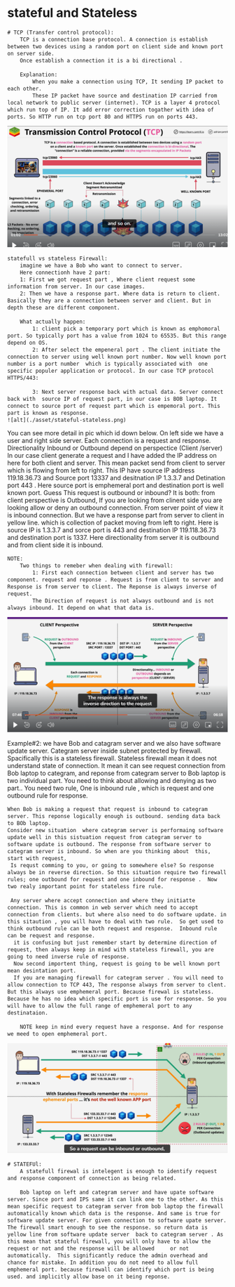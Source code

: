 # stateful and Stateless
    # TCP (Transfer control protocol):
        TCP is a connection base protocol. A connection is establish between two devices using a random port on client side and known port on server side.
        Once establish a connection it is a bi directional . 

        Explanation:
            When you make a connection using TCP, It sending IP packet to each other. 
            These IP packet have source and destination IP carried from local network to public server (internet). TCP is a layer 4 protocol which run top of IP. It add error correction togather with idea of ports. So HTTP run on tcp port 80 and HTTPS run on ports 443. 
![alt](./asset/tcp.png)


    statefull vs stateless Firewall:
        imagine we have a Bob who want to connect to server.
        Here connectionh have 2 part:
        1: First we got request part , Where client request some information from server. In our case images.
        2: Then we have a response part. Where data is return to client.  Basically they are a connection between server and client. But in depth these are different component.

        What actually happen:
            1: client pick a temporary port which is known as emphomoral port. So typically port has a value from 1024 to 65535. But this range depend on OS. 
            2: After select the empeneral port . The client initiate the connection to server using well known port number. Now well known port number is a port number  which is typically associated with  one specific populer application or protocol. In our case TCP protocol HTTPS/443:

            3: Next server response back with actual data. Server connect back with  source IP of request part, in our case is BOB laptop. It connect to source port of request part which is empemoral port. This part is known as response. 
    ![alt](./asset/stateful-stateless.png)  



You can see more detail in pic which id down below.
    On left side we have a user and right side server. Each connection is a request and response. 
    Directionality Inbound or Outbound depend on perspectice (Client /server)
    In our case client generate a request and I have added  the IP address on here for both client and server.
    This mean packet send from client to server which is flowing from left to right. This IP have source IP address 119.18.36.73 and Source port 13337 and desitnation IP 1.3.3.7 and Detination port 443 . Here source port is emphemeral port and destination port is well known port.
    Guess This request is outbound or inbound?
    It is both: from client perspective is Outbound, If you are looking from clinent side you are looking allow or deny an outbound connection. 
    From server point of view it is inbound connection. But we have a response part from server to client in yellow line. which is collection of packet moving from left to right. Here is source IP is 1.3.3.7 and sorce port is 443 and destination IP 119.118.36.73 and destination port is 1337.  Here directionality  from server it is outbound and from client side it is inbound. 

    NOTE:
        Two things to remeber when dealing with firewall:
            1: First each connection between client and server has two component. request and reponse . Request is from client to server and Response is from server to client. The Reponse is always inverse of request.
            The Direction of request is not always outbound and is not always inbound. It depend on what that data is. 


![alt](./asset/client-server.png)


Example#2:
    we have Bob and catagram server and we also have software update server.  Categram server inside subnet protected by firewall. Spacifically this is a stateless firewall. 
    Stateless firewall mean it does not understand state of connection.  It mean it can see request connection from Bob laptop to categram, and reponse from categram server to Bob laptop is two individual part. You need to think about allowing and denying as two part.. You need two rule, One is inbound rule , which is request and one outbound rule for response. 

    When Bob is making a request that request is inbound to categram server. This reponse logically enough is outbound. sending data back to BOb laptop. 
    Consider new situation  where categram server is performaing software update well in this sistuation request from categram server to software update is outbound. The response from software server to categram server is inbound. So when are you thinking about  this, start with request,
     Is requst comming to you, or going to somewhere else? So response always be in reverse direction. So this situation require two firewall rules; one outbound for request and one inbound for response .  Now two realy important point for stateless fire rule.

     Any server where accept connection and where they initiatte connection. This is common in web server which need to accept connection from clients. but where also need to do software update. in this sitaution , you will have to deal with two rule.  So get used to think outbound rule can be both request and response.  Inbound rule can be request and response.
      it is confusing but just remember start by determine direction of request, then always keep in mind with stateless firewall, you are going to need inverse rule of response. 
      Now second importent thing, request is going to be well known port mean desintation port. 
      If you are managing firewall for categram server . You will need to  allow connection to TCP 443, The response always from server to clent. But this always use emphemeral port. Because firewal is stateless. Because he has no idea which specific port is use for response. So you will have to allow the full range of emphemeral port to any destinataion. 

        NOTE keep in mind every request have a response. And for response we meed to open emphemeral port. 
![alt](./asset/stateless.png)
  
    # STATEFUl:
        A statefull firewal is intelegent is enough to identify request and response component of connection as being related.
        
        Bob laptop on left and categram server and have upate software server. Since port and IPS same it can link one to the other. As this mean specific request to categram server from bob laptop the firewall automatically known which data is the response. And same is true for software update server. For given connection to software upate server. The firewall smart enough to see the response. so return data is yellow line from software update server  back to categram server . As this mean that stateful firewall, you will only have to allow the request or not and the response will be allowed     or not automatically.  This significantly reduce the admin overhead and chance for mistake. In addition you do not need to allow full emphemeral port. because firewall can identify which port is being used. and implicitly allow base on it being reponse.
        
